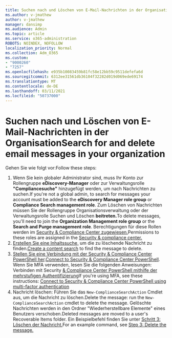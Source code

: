 ```yaml
---
title: Suchen nach und Löschen von E-Mail-Nachrichten in der Organisation
ms.author: v-jmathew
author: v-jmathew
manager: dansimp
ms.audience: Admin
ms.topic: article
ms.service: o365-administration
ROBOTS: NOINDEX, NOFOLLOW
localization_priority: Normal
ms.collection: Adm_O365
ms.custom:
- "9000260"
- "7257"
ms.openlocfilehash: e935b10083459b81fc58e12bb59c9511defefa6d
ms.sourcegitcommit: 6312ee31561db36104f32282d019d069ede69174
ms.translationtype: MT
ms.contentlocale: de-DE
ms.lasthandoff: 03/11/2021
ms.locfileid: "50737000"
---
```

# <a name="search-for-and-delete-email-messages-in-your-organization"></a><span data-ttu-id="a4528-102">Suchen nach und Löschen von E-Mail-Nachrichten in der Organisation</span><span class="sxs-lookup"><span data-stu-id="a4528-102">Search for and delete email messages in your organization</span></span>

<span data-ttu-id="a4528-103">Gehen Sie wie folgt vor:</span><span class="sxs-lookup"><span data-stu-id="a4528-103">Follow these steps:</span></span>

1. <span data-ttu-id="a4528-104">Wenn Sie kein globaler Administrator sind, muss Ihr Konto zur Rollengruppe **eDiscovery-Manager** oder zur Verwaltungsrolle **"Compliancesuche"** hinzugefügt werden, um nach Nachrichten zu suchen.</span><span class="sxs-lookup"><span data-stu-id="a4528-104">If you're not a global admin, to search for messages your account must be added to the **eDiscovery Manager role group** or **Compliance Search management role**.</span></span> <span data-ttu-id="a4528-105">Zum Löschen von Nachrichten müssen Sie  der Rollengruppe Organisationsverwaltung oder der Verwaltungsrolle Suchen und Löschen **beitreten.**</span><span class="sxs-lookup"><span data-stu-id="a4528-105">To delete messages, you'll need to join the **Organization Management role group** or the **Search and Purge management role**.</span></span> <span data-ttu-id="a4528-106">Berechtigungen für diese Rollen werden im [Security & Compliance Center zugewiesen.](https://protection.office.com)</span><span class="sxs-lookup"><span data-stu-id="a4528-106">Permissions to these roles are assigned in the [Security & compliance center.](https://protection.office.com)</span></span>
2. <span data-ttu-id="a4528-107">[Erstellen Sie eine Inhaltssuche,](https://docs.microsoft.com/office365/securitycompliance/content-search) um die zu löschende Nachricht zu finden.</span><span class="sxs-lookup"><span data-stu-id="a4528-107">[Create a content search](https://docs.microsoft.com/office365/securitycompliance/content-search) to find the message to delete.</span></span>
3. <span data-ttu-id="a4528-108">[Stellen Sie eine Verbindung mit der Security & Compliance Center PowerShell her](https://docs.microsoft.com/powershell/exchange/office-365-scc/connect-to-scc-powershell/connect-to-scc-powershell).</span><span class="sxs-lookup"><span data-stu-id="a4528-108">[Connect to Security & Compliance Center PowerShell](https://docs.microsoft.com/powershell/exchange/office-365-scc/connect-to-scc-powershell/connect-to-scc-powershell).</span></span> <span data-ttu-id="a4528-109">Wenn Sie MFA verwenden, lesen Sie die folgenden Anweisungen: Verbinden mit Security [& Compliance Center PowerShell mithilfe der mehrstufigen Authentifizierung](https://docs.microsoft.com/powershell/exchange/office-365-scc/connect-to-scc-powershell/mfa-connect-to-scc-powershell)</span><span class="sxs-lookup"><span data-stu-id="a4528-109">If you're using MFA, see these instructions: [Connect to Security & Compliance Center PowerShell using multi-factor authentication](https://docs.microsoft.com/powershell/exchange/office-365-scc/connect-to-scc-powershell/mfa-connect-to-scc-powershell)</span></span>
4. <span data-ttu-id="a4528-110">Nachricht löschen: Führen Sie das `New-ComplianceSearchAction` Cmdlet aus, um die Nachricht zu löschen.</span><span class="sxs-lookup"><span data-stu-id="a4528-110">Delete the message: run the `New-ComplianceSearchAction` cmdlet to delete the message.</span></span> <span data-ttu-id="a4528-111">Gelöschte Nachrichten werden in den Ordner "Wiederherstellbare Elemente" eines Benutzers verschoben.</span><span class="sxs-lookup"><span data-stu-id="a4528-111">Deleted messages are moved to a user's Recoverable Items folder.</span></span> <span data-ttu-id="a4528-112">Ein Beispielbefehl finden Sie unter [Schritt 3: Löschen der Nachricht.](https://docs.microsoft.com/office365/securitycompliance/search-for-and-delete-messages-in-your-organization)</span><span class="sxs-lookup"><span data-stu-id="a4528-112">For an example command, see [Step 3: Delete the message.](https://docs.microsoft.com/office365/securitycompliance/search-for-and-delete-messages-in-your-organization)</span></span>
